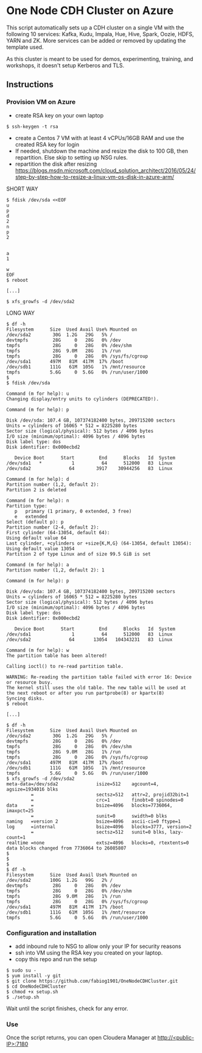 # One Node CDH Cluster on Azure

This script automatically sets up a CDH cluster on a single VM with the following 10 services: Kafka, Kudu, Impala, Hue, Hive, Spark, Oozie, HDFS, YARN and ZK. More services can be added or removed by updating the template used.

As this cluster is meant to be used for demos, experimenting, training, and workshops, it doesn't setup Kerberos and TLS.

## Instructions

### Provision VM on Azure

- create RSA key on your own laptop 

```
$ ssh-keygen -t rsa
```

- create a Centos 7 VM with at least 4 vCPUs/16GB RAM and use the created RSA key for login
- If needed, shutdown the machine and resize the disk to 100 GB, then repartition. Else skip to setting up NSG rules.
- repartition the disk after resizing
https://blogs.msdn.microsoft.com/cloud_solution_architect/2016/05/24/step-by-step-how-to-resize-a-linux-vm-os-disk-in-azure-arm/


SHORT WAY
```
$ fdisk /dev/sda <<EOF
u
p
d
2
n
p
2


a
1

w
EOF
$ reboot

[...]

$ xfs_growfs -d /dev/sda2
```

LONG WAY
```
$ df -h
Filesystem      Size  Used Avail Use% Mounted on
/dev/sda2        30G  1.2G   29G   5% /
devtmpfs         28G     0   28G   0% /dev
tmpfs            28G     0   28G   0% /dev/shm
tmpfs            28G  9.0M   28G   1% /run
tmpfs            28G     0   28G   0% /sys/fs/cgroup
/dev/sda1       497M   81M  417M  17% /boot
/dev/sdb1       111G   61M  105G   1% /mnt/resource
tmpfs           5.6G     0  5.6G   0% /run/user/1000
$
$ fdisk /dev/sda

Command (m for help): u
Changing display/entry units to cylinders (DEPRECATED!).

Command (m for help): p

Disk /dev/sda: 107.4 GB, 107374182400 bytes, 209715200 sectors
Units = cylinders of 16065 * 512 = 8225280 bytes
Sector size (logical/physical): 512 bytes / 4096 bytes
I/O size (minimum/optimal): 4096 bytes / 4096 bytes
Disk label type: dos
Disk identifier: 0x000ecbd2

   Device Boot      Start         End      Blocks   Id  System
/dev/sda1   *           1          64      512000   83  Linux
/dev/sda2              64        3917    30944256   83  Linux

Command (m for help): d
Partition number (1,2, default 2):
Partition 2 is deleted

Command (m for help): n
Partition type:
   p   primary (1 primary, 0 extended, 3 free)
   e   extended
Select (default p): p
Partition number (2-4, default 2):
First cylinder (64-13054, default 64):
Using default value 64
Last cylinder, +cylinders or +size{K,M,G} (64-13054, default 13054):
Using default value 13054
Partition 2 of type Linux and of size 99.5 GiB is set

Command (m for help): a
Partition number (1,2, default 2): 1

Command (m for help): p

Disk /dev/sda: 107.4 GB, 107374182400 bytes, 209715200 sectors
Units = cylinders of 16065 * 512 = 8225280 bytes
Sector size (logical/physical): 512 bytes / 4096 bytes
I/O size (minimum/optimal): 4096 bytes / 4096 bytes
Disk label type: dos
Disk identifier: 0x000ecbd2

   Device Boot      Start         End      Blocks   Id  System
/dev/sda1               1          64      512000   83  Linux
/dev/sda2              64       13054   104343231   83  Linux

Command (m for help): w
The partition table has been altered!

Calling ioctl() to re-read partition table.

WARNING: Re-reading the partition table failed with error 16: Device or resource busy.
The kernel still uses the old table. The new table will be used at
the next reboot or after you run partprobe(8) or kpartx(8)
Syncing disks.
$ reboot

[...]

$ df -h
Filesystem      Size  Used Avail Use% Mounted on
/dev/sda2        30G  1.2G   29G   5% /
devtmpfs         28G     0   28G   0% /dev
tmpfs            28G     0   28G   0% /dev/shm
tmpfs            28G  9.0M   28G   1% /run
tmpfs            28G     0   28G   0% /sys/fs/cgroup
/dev/sda1       497M   81M  417M  17% /boot
/dev/sdb1       111G   61M  105G   1% /mnt/resource
tmpfs           5.6G     0  5.6G   0% /run/user/1000
$ xfs_growfs -d /dev/sda2
meta-data=/dev/sda2              isize=512    agcount=4, agsize=1934016 blks
         =                       sectsz=512   attr=2, projid32bit=1
         =                       crc=1        finobt=0 spinodes=0
data     =                       bsize=4096   blocks=7736064, imaxpct=25
         =                       sunit=0      swidth=0 blks
naming   =version 2              bsize=4096   ascii-ci=0 ftype=1
log      =internal               bsize=4096   blocks=3777, version=2
         =                       sectsz=512   sunit=0 blks, lazy-count=1
realtime =none                   extsz=4096   blocks=0, rtextents=0
data blocks changed from 7736064 to 26085807
$
$
$
$ df -h
Filesystem      Size  Used Avail Use% Mounted on
/dev/sda2       100G  1.2G   99G   2% /
devtmpfs         28G     0   28G   0% /dev
tmpfs            28G     0   28G   0% /dev/shm
tmpfs            28G  9.0M   28G   1% /run
tmpfs            28G     0   28G   0% /sys/fs/cgroup
/dev/sda1       497M   81M  417M  17% /boot
/dev/sdb1       111G   61M  105G   1% /mnt/resource
tmpfs           5.6G     0  5.6G   0% /run/user/1000
```

### Configuration and installation

- add inbound rule to NSG to allow only your IP for security reasons
- ssh into VM using the RSA key you created on your laptop.
- copy this repo and run the setup

```
$ sudo su -
$ yum install -y git
$ git clone https://github.com/fabiog1901/OneNodeCDHCluster.git
$ cd OneNodeCDHCluster
$ chmod +x setup.sh
$ ./setup.sh
```

Wait until the script finishes, check for any error.

### Use

Once the script returns, you can open Cloudera Manager at [http://\<public-IP\>:7180](http://<public-IP>:7180) 
